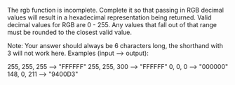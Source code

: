 The rgb function is incomplete. Complete it so that passing in RGB decimal values will result in a hexadecimal representation being returned. Valid decimal values for RGB are 0 - 255. Any values that fall out of that range must be rounded to the closest valid value.

Note: Your answer should always be 6 characters long, the shorthand with 3 will not work here.
Examples (input --> output):

255, 255, 255 --> "FFFFFF"
255, 255, 300 --> "FFFFFF"
0, 0, 0 --> "000000"
148, 0, 211 --> "9400D3"
